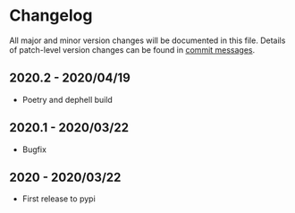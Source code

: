 # Changelog
All major and minor version changes will be documented in this file. Details of
patch-level version changes can be found in [commit messages](../../commits/master).

## 2020.2 - 2020/04/19
- Poetry and dephell build

## 2020.1 - 2020/03/22
- Bugfix

## 2020 - 2020/03/22
- First release to pypi
